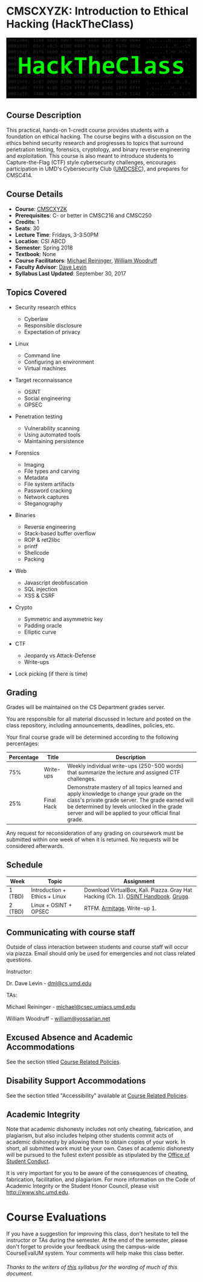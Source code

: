 # CMSCXYZK: Introduction to Ethical Hacking (HackTheClass)
![HackTheClass](HackTheClass.png)

## Course Description
This practical, hands-on 1-credit course provides students with a foundation on
ethical hacking. The course begins with a discussion on the ethics behind security
research and progresses to topics that surround penetration testing, forensics,
cryptology, and binary reverse engineering and exploitation. This course is also
meant to introduce students to Capture-the-Flag (CTF) style cybersecurity challenges, encourages participation in UMD's Cybersecurity Club ([UMDCSEC](https://csec.umd.edu)), and prepares for CMSC414.

## Course Details
- **Course**: [CMSCXYZK](https://testudo.umd.edu)
- **Prerequisites**: C- or better in CMSC216 and CMSC250
- **Credits**: 1
- **Seats**: 30
- **Lecture Time**: Fridays, 3-3:50PM
- **Location**: CSI ABCD
- **Semester**: Spring 2018
- **Textbook**: None
- **Course Facilitators**: [Michael Reininger](https://www.github.com/1umpus), [William Woodruff](https://github.com/woodruffw)
- **Faculty Advisor**: [Dave Levin](http://www.cs.umd.edu/~dml/)
- **Syllabus Last Updated**: September 30, 2017

## Topics Covered
- Security research ethics
    - Cyberlaw
    - Responsible disclosure
    - Expectation of privacy

- Linux
    - Command line
    - Configuring an environment
    - Virtual machines

- Target reconnaissance
    - OSINT
    - Social engineering
    - OPSEC

- Penetration testing
    - Vulnerability scanning
    - Using automated tools
    - Maintaining persistence

- Forensics
    - Imaging
    - File types and carving
    - Metadata
    - File system artifacts
    - Password cracking
    - Network captures
    - Steganography

- Binaries
    - Reverse engineering
    - Stack-based buffer overflow
    - ROP & ret2libc
    - printf
    - Shellcode
    - Packing

- Web
    - Javascript deobfuscation
    - SQL injection
    - XSS & CSRF

- Crypto
    - Symmetric and asymmetric key
    - Padding oracle
    - Elliptic curve

- CTF
    - Jeopardy vs Attack-Defense
    - Write-ups

- Lock picking (if there is time)

## Grading
Grades will be maintained on the CS Department grades server.

You are responsible for all material discussed in lecture and posted on the class repository, including announcements, deadlines, policies, etc.

Your final course grade will be determined according to the following percentages:

| Percentage | Title | Description |
| ------------- | -----|-------- |
| 75% | Write-ups  | Weekly individual write-ups (250-500 words) that summarize the lecture and assigned CTF challenges. |
| 25% | Final Hack | Demonstrate mastery of all topics learned and apply knowledge to change your grade on the class's private grade server. The grade earned will be determined by levels unlocked in the grade server and will be applied to your official final grade. |

Any request for reconsideration of any grading on coursework must be submitted within one week of when it is returned. No requests will be considered afterwards.

## Schedule

| Week | Topic | Assignment |
| ----|----|----- |
| 1 (TBD) | Introduction + Ethics + Linux | Download VirtualBox, Kali. Piazza. Gray Hat Hacking (Ch. 1). [OSINT Handbook](http://www.i-intelligence.eu/wp-content/uploads/2016/11/2016_November_Open-Source-Intelligence-Tools-and-Resources-Handbook.pdf). [Grugq](http://grugq.github.io/). |
| 2 (TBD) | Linux + OSINT + OPSEC | RTFM. [Armitage](https://www.youtube.com/watch?v=kC3wpe3t_qg). Write-up 1. |


## Communicating with course staff
Outside of class interaction between students and course staff will occur via piazza.
Email should only be used for emergencies and not class related questions.

Instructor:

Dr. Dave Levin - dml@cs.umd.edu

TAs:

Michael Reininger - michael@csec.umiacs.umd.edu

William Woodruff - william@yossarian.net

## Excused Absence and Academic Accommodations
See the section titled <a href="http://www.ugst.umd.edu/courserelatedpolicies.html">Course Related Policies</a>.

## Disability Support Accommodations
See the section titled "Accessibility" available at <a href="http://www.ugst.umd.edu/courserelatedpolicies.html">Course Related Policies</a>.


## Academic Integrity
Note that academic dishonesty includes not only cheating, fabrication, and plagiarism, but also includes helping other students commit acts of academic dishonesty by allowing them to obtain copies of your work. In short, all submitted work must be your own. Cases of academic dishonesty will be pursued to the fullest extent possible as stipulated by the <a href="http://osc.umd.edu/OSC/Default.aspx">Office of Student Conduct</a>.

It is very important for you to be aware of the consequences of cheating, fabrication, facilitation, and plagiarism. For more information on the Code of Academic Integrity or the Student Honor Council, please visit http://www.shc.umd.edu.


# Course Evaluations
If you have a suggestion for improving this class, don't hesitate to tell the instructor or TAs during the semester. At the end of the semester, please don't forget to provide your feedback using the campus-wide CourseEvalUM system. Your comments will help make this class better.

###### Thanks to the writers of <a href = "https://github.com/UMD-CS-STICs/389Kfall17">this</a> syllabus for the wording of much of this document.
